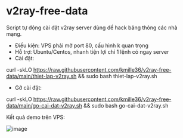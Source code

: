 # v2ray-free-data
Script tự động cài đặt v2ray server dùng để hack băng thông các nhà mạng.

- Điều kiện: VPS phải mở port 80, cấu hình k quan trọng
- Hỗ trợ: Ubuntu/Centos, nhanh tiện lợi chỉ 1 lệnh có ngay server 
- Cài đặt:

 curl -skLO https://raw.githubusercontent.com/kmille36/v2ray-free-data/main/thiet-lap-v2ray.sh && sudo bash thiet-lap-v2ray.sh
 
 - Gỡ cài đặt:
 
 curl -skLO https://raw.githubusercontent.com/kmille36/v2ray-free-data/main/go-cai-dat-v2ray.sh && sudo bash go-cai-dat-v2ray.sh
 
 Kết quả demo trên VPS:
 
 ![image](https://user-images.githubusercontent.com/58414694/168857482-7aa13aea-57ef-4178-8922-c3bbc3dc5126.png)

